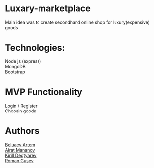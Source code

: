 # Luxary-marketplace

  Main idea was to create secondhand online shop for luxury(expensive) goods

# Technologies:

  Node js (express) </br>
  MongoDB </br>
  Bootstrap </br>

# MVP Functionality

  Login / Register </br>
  Choosin goods </br>

# Authors

  <a href="https://github.com/Oberin98"> Beluaev Artem </a> </br>
  <a href="https://github.com/AiratMannanov"> Airat Mananov </a> </br>
  <a href="https://github.com/keerji"> Kirill Degtyarev </a> </br>
  <a href="https://github.com/gusevroman"> Roman Gusev </a> </br>
 
 
